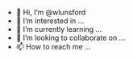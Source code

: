 - 👋 Hi, I’m @wlunsford
- 👀 I’m interested in ...
- 🌱 I’m currently learning ...
- 💞️ I’m looking to collaborate on ...
- 📫 How to reach me ...

<!---
wlunsford/wlunsford is a ✨ special ✨ repository because its `README.md` (this file) appears on your GitHub profile.
You can click the Preview link to take a look at your changes.
--->
